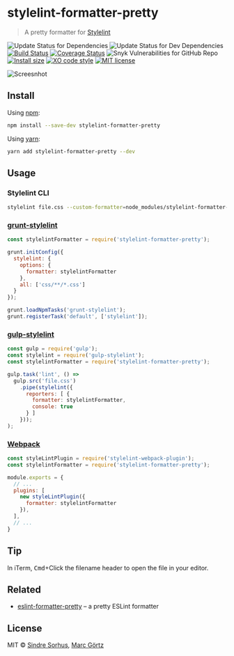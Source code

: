 # stylelint-formatter-pretty

> A pretty formatter for [Stylelint](https://stylelint.io/)

![Update Status for Dependencies](https://img.shields.io/david/dreamseer/stylelint-formatter-pretty.svg)
![Update Status for Dev Dependencies](https://img.shields.io/david/dev/dreamseer/stylelint-formatter-pretty.svg)
[![Build Status](https://travis-ci.org/Dreamseer/stylelint-formatter-pretty.svg?branch=main)](https://travis-ci.org/Dreamseer/stylelint-formatter-pretty)
[![Coverage Status](https://coveralls.io/repos/github/Dreamseer/stylelint-formatter-pretty/badge.svg?branch=main)](https://coveralls.io/github/Dreamseer/stylelint-formatter-pretty?branch=main)
![Snyk Vulnerabilities for GitHub Repo](https://img.shields.io/snyk/vulnerabilities/github/dreamseer/stylelint-formatter-pretty)
[![Install size](https://packagephobia.now.sh/badge?p=stylelint-formatter-pretty)](https://packagephobia.now.sh/result?p=stylelint-formatter-pretty)
[![XO code style](https://img.shields.io/badge/code_style-XO-5ed9c7.svg)](https://github.com/sindresorhus/xo)
[![MIT license](https://img.shields.io/github/license/dreamseer/stylelint-formatter-pretty.svg)](https://github.com/Dreamseer/stylelint-formatter-pretty/blob/main/LICENSE.md)

![Screesnhot](screenshot.png)

## Install

Using [npm](https://www.npmjs.com/get-npm):

```bash
npm install --save-dev stylelint-formatter-pretty
```

Using [yarn](https://yarnpkg.com/):

```bash
yarn add stylelint-formatter-pretty --dev
```

## Usage

### Stylelint CLI

```bash
stylelint file.css --custom-formatter=node_modules/stylelint-formatter-pretty
```

### [grunt-stylelint](https://github.com/wikimedia/grunt-stylelint)

```js
const stylelintFormatter = require('stylelint-formatter-pretty');

grunt.initConfig({
  stylelint: {
    options: {
      formatter: stylelintFormatter
    },
    all: ['css/**/*.css']
  }
});

grunt.loadNpmTasks('grunt-stylelint');
grunt.registerTask('default', ['stylelint']);
```

### [gulp-stylelint](https://github.com/olegskl/gulp-stylelint)

```js
const gulp = require('gulp');
const stylelint = require('gulp-stylelint');
const stylelintFormatter = require('stylelint-formatter-pretty');

gulp.task('lint', () =>
  gulp.src('file.css')
    .pipe(stylelint({
      reporters: [ {
        formatter: stylelintFormatter,
        console: true
      } ]
    }));
);
```

### [Webpack](https://github.com/JaKXz/stylelint-webpack-plugin)

```js
const styleLintPlugin = require('stylelint-webpack-plugin');
const stylelintFormatter = require('stylelint-formatter-pretty');

module.exports = {
  // ...
  plugins: [
    new styleLintPlugin({
      formatter: stylelintFormatter
    }),
  ],
  // ...
}
```

## Tip

In iTerm, <kbd>Cmd</kbd>+Click the filename header to open the file in your editor.

## Related

* [eslint-formatter-pretty](https://github.com/sindresorhus/eslint-formatter-pretty) – a pretty ESLint formatter

## License

MIT © [Sindre Sorhus](https://sindresorhus.com/), [Marc Görtz](https://marcgoertz.de/)
